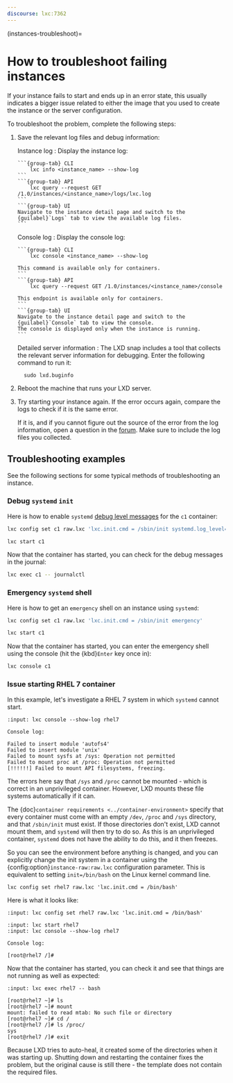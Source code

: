 ```yaml
---
discourse: lxc:7362
---
```


(instances-troubleshoot)=
# How to troubleshoot failing instances

If your instance fails to start and ends up in an error state, this usually indicates a bigger issue related to either the image that you used to create the instance or the server configuration.

To troubleshoot the problem, complete the following steps:

1. Save the relevant log files and debug information:

   Instance log
   : Display the instance log:

     ````{tabs}
     ```{group-tab} CLI
         lxc info <instance_name> --show-log
     ```
     ```{group-tab} API
         lxc query --request GET /1.0/instances/<instance_name>/logs/lxc.log
     ```
     ```{group-tab} UI
     Navigate to the instance detail page and switch to the {guilabel}`Logs` tab to view the available log files.
     ```
     ````

   Console log
   : Display the console log:

     ````{tabs}
     ```{group-tab} CLI
         lxc console <instance_name> --show-log

     This command is available only for containers.
     ```
     ```{group-tab} API
         lxc query --request GET /1.0/instances/<instance_name>/console

     This endpoint is available only for containers.
     ```
     ```{group-tab} UI
     Navigate to the instance detail page and switch to the {guilabel}`Console` tab to view the console.
     The console is displayed only when the instance is running.
     ```
     ````

   Detailed server information
   : The LXD snap includes a tool that collects the relevant server information for debugging.
     Enter the following command to run it:

         sudo lxd.buginfo

1. Reboot the machine that runs your LXD server.
1. Try starting your instance again.
   If the error occurs again, compare the logs to check if it is the same error.

   If it is, and if you cannot figure out the source of the error from the log information, open a question in the [forum](https://discourse.ubuntu.com/c/lxd/126).
   Make sure to include the log files you collected.

## Troubleshooting examples

See the following sections for some typical methods of troubleshooting an instance.

### Debug `systemd` `init`

Here is how to enable `systemd` [debug level messages](https://www.freedesktop.org/wiki/Software/systemd/Debugging/) for the `c1` container:

```sh
lxc config set c1 raw.lxc 'lxc.init.cmd = /sbin/init systemd.log_level=debug'

lxc start c1
```

Now that the container has started, you can check for the debug messages in the journal:

```sh
lxc exec c1 -- journalctl
```

### Emergency `systemd` shell

Here is how to get an `emergency` shell on an instance using `systemd`:

```sh
lxc config set c1 raw.lxc 'lxc.init.cmd = /sbin/init emergency'

lxc start c1
```

Now that the container has started, you can enter the emergency shell using the console (hit the {kbd}`Enter` key once in):

```sh
lxc console c1
```

### Issue starting RHEL 7 container

In this example, let's investigate a RHEL 7 system in which `systemd` cannot start.

```{terminal}
:input: lxc console --show-log rhel7

Console log:

Failed to insert module 'autofs4'
Failed to insert module 'unix'
Failed to mount sysfs at /sys: Operation not permitted
Failed to mount proc at /proc: Operation not permitted
[!!!!!!] Failed to mount API filesystems, freezing.
```

The errors here say that `/sys` and `/proc` cannot be mounted - which is correct in an unprivileged container.
However, LXD mounts these file systems automatically if it can.

The {doc}`container requirements <../container-environment>` specify that every container must come with an empty `/dev`, `/proc` and `/sys` directory, and that `/sbin/init` must exist.
If those directories don't exist, LXD cannot mount them, and `systemd` will then try to do so.
As this is an unprivileged container, `systemd` does not have the ability to do this, and it then freezes.

So you can see the environment before anything is changed, and you can explicitly change the init system in a container using the {config:option}`instance-raw:raw.lxc` configuration parameter.
This is equivalent to setting `init=/bin/bash` on the Linux kernel command line.

    lxc config set rhel7 raw.lxc 'lxc.init.cmd = /bin/bash'

Here is what it looks like:

```{terminal}
:input: lxc config set rhel7 raw.lxc 'lxc.init.cmd = /bin/bash'

:input: lxc start rhel7
:input: lxc console --show-log rhel7

Console log:

[root@rhel7 /]#
```

Now that the container has started, you can check it and see that things are not running as well as expected:

```{terminal}
:input: lxc exec rhel7 -- bash

[root@rhel7 ~]# ls
[root@rhel7 ~]# mount
mount: failed to read mtab: No such file or directory
[root@rhel7 ~]# cd /
[root@rhel7 /]# ls /proc/
sys
[root@rhel7 /]# exit
```

Because LXD tries to auto-heal, it created some of the directories when it was starting up.
Shutting down and restarting the container fixes the problem, but the original cause is still there - the template does not contain the required files.
